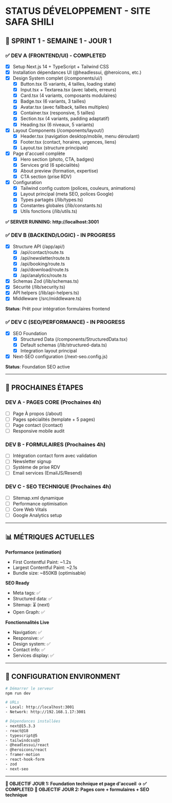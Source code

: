 # STATUS DÉVELOPPEMENT - SITE SAFA SHILI

## 🎯 SPRINT 1 - SEMAINE 1 - JOUR 1

### ✅ DEV A (FRONTEND/UI) - COMPLETED
- [x] Setup Next.js 14 + TypeScript + Tailwind CSS
- [x] Installation dépendances UI (@headlessui, @heroicons, etc.)
- [x] Design System complet (/components/ui/)
  - [x] Button.tsx (5 variants, 4 tailles, loading state)
  - [x] Input.tsx + Textarea.tsx (avec labels, erreurs)
  - [x] Card.tsx (4 variants, composants modulaires)
  - [x] Badge.tsx (6 variants, 3 tailles)
  - [x] Avatar.tsx (avec fallback, tailles multiples)
  - [x] Container.tsx (responsive, 5 tailles)
  - [x] Section.tsx (4 variants, padding adaptatif)
  - [x] Heading.tsx (6 niveaux, 5 variants)
- [x] Layout Components (/components/layout/)
  - [x] Header.tsx (navigation desktop/mobile, menu déroulant)
  - [x] Footer.tsx (contact, horaires, urgences, liens)
  - [x] Layout.tsx (structure principale)
- [x] Page d'accueil complète
  - [x] Hero section (photo, CTA, badges)
  - [x] Services grid (6 spécialités)
  - [x] About preview (formation, expertise)
  - [x] CTA section (prise RDV)
- [x] Configuration
  - [x] Tailwind config custom (polices, couleurs, animations)
  - [x] Layout principal (meta SEO, polices Google)
  - [x] Types partagés (/lib/types.ts)
  - [x] Constantes globales (/lib/constants.ts)
  - [x] Utils fonctions (/lib/utils.ts)

**✅ SERVER RUNNING: http://localhost:3001**

### ✅ DEV B (BACKEND/LOGIC) - IN PROGRESS
- [x] Structure API (/app/api/)
  - [x] /api/contact/route.ts
  - [x] /api/newsletter/route.ts
  - [x] /api/booking/route.ts
  - [x] /api/download/route.ts
  - [x] /api/analytics/route.ts
- [x] Schemas Zod (/lib/schemas.ts)
- [x] Sécurité (/lib/security.ts)
- [x] API helpers (/lib/api-helpers.ts)
- [x] Middleware (/src/middleware.ts)

**Status**: Prêt pour intégration formulaires frontend

### ✅ DEV C (SEO/PERFORMANCE) - IN PROGRESS  
- [x] SEO Foundation
  - [x] Structured Data (/components/StructuredData.tsx)
  - [x] Default schemas (/lib/structured-data.ts)
  - [x] Integration layout principal
- [x] Next-SEO configuration (/next-seo.config.js)

**Status**: Foundation SEO active

---

## 🚀 PROCHAINES ÉTAPES

### DEV A - PAGES CORE (Prochaines 4h)
- [ ] Page À propos (/about)
- [ ] Pages spécialités (template + 5 pages)
- [ ] Page contact (/contact)
- [ ] Responsive mobile audit

### DEV B - FORMULAIRES (Prochaines 4h)
- [ ] Intégration contact form avec validation
- [ ] Newsletter signup
- [ ] Système de prise RDV
- [ ] Email services (EmailJS/Resend)

### DEV C - SEO TECHNIQUE (Prochaines 4h)
- [ ] Sitemap.xml dynamique
- [ ] Performance optimisation
- [ ] Core Web Vitals
- [ ] Google Analytics setup

---

## 📊 MÉTRIQUES ACTUELLES

**Performance (estimation)**
- First Contentful Paint: ~1.2s
- Largest Contentful Paint: ~2.1s
- Bundle size: ~850KB (optimisable)

**SEO Ready**
- Meta tags: ✅
- Structured data: ✅
- Sitemap: ⏳ (next)
- Open Graph: ✅

**Fonctionnalités Live**
- Navigation: ✅
- Responsive: ✅
- Design system: ✅
- Contact info: ✅
- Services display: ✅

---

## 🔧 CONFIGURATION ENVIRONMENT

```bash
# Démarrer le serveur
npm run dev

# URLs
- Local: http://localhost:3001
- Network: http://192.168.1.17:3001

# Dépendances installées
- next@15.3.3
- react@18
- typescript@5
- tailwindcss@3
- @headlessui/react
- @heroicons/react
- framer-motion
- react-hook-form
- zod
- next-seo
```

---

**🎯 OBJECTIF JOUR 1: Foundation technique et page d'accueil → ✅ COMPLETED**
**🎯 OBJECTIF JOUR 2: Pages core + formulaires + SEO technique**